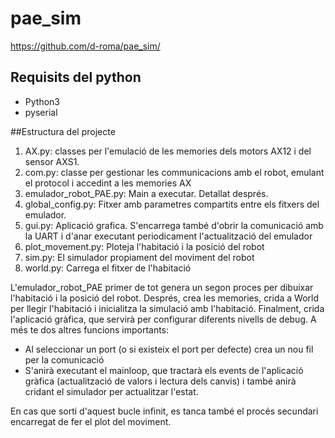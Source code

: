 # pae_sim

https://github.com/d-roma/pae_sim/

## Requisits del python
- Python3
- pyserial

##Estructura del projecte

1. AX.py: classes per l'emulació de les memories dels motors AX12 i del sensor AXS1. 
2. com.py: classe per gestionar les communicacions amb el robot, emulant el protocol i accedint a les memories AX
3. emulador_robot_PAE.py: Main a executar. Detallat després.
4. global_config.py: Fitxer amb parametres compartits entre els fitxers del emulador.
5. gui.py: Aplicació grafica. S'encarrega també d'obrir la comunicació amb la UART i d'anar executant periodicament l'actualització del emulador
6. plot_movement.py: Ploteja l'habitació i la posició del robot
7. sim.py: El simulador propiament del moviment del robot
8. world.py: Carrega el fitxer de l'habitació

L'emulador_robot_PAE primer de tot genera un segon proces per dibuixar l'habitació i la posició del robot. Després, crea les memories, crida a World per llegir l'habitació i inicialitza la simulació amb l'habitació. Finalment, crida l'aplicació gràfica, que servirà per configurar diferents nivells de debug. A més te dos altres funcions importants:
- Al seleccionar un port (o si existeix el port per defecte) crea un nou fil per la comunicació
- S'anirà executant el mainloop, que tractarà els events de l'aplicació gràfica (actualització de valors i lectura dels canvis) i també anirà cridant el simulador per actualitzar l'estat. 

En cas que sorti d'aquest bucle infinit, es tanca també el procés secundari encarregat de fer el plot del moviment. 



